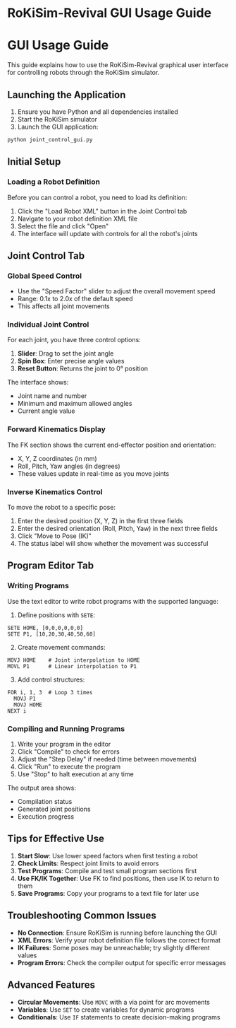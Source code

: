 # RoKiSim-Revival GUI Usage Guide

# GUI Usage Guide

This guide explains how to use the RoKiSim-Revival graphical user interface for controlling robots through the RoKiSim simulator.

## Launching the Application

1. Ensure you have Python and all dependencies installed
2. Start the RoKiSim simulator
3. Launch the GUI application:
```bash
python joint_control_gui.py
```

## Initial Setup

### Loading a Robot Definition

Before you can control a robot, you need to load its definition:

1. Click the "Load Robot XML" button in the Joint Control tab
2. Navigate to your robot definition XML file
3. Select the file and click "Open"
4. The interface will update with controls for all the robot's joints

## Joint Control Tab

### Global Speed Control

- Use the "Speed Factor" slider to adjust the overall movement speed
- Range: 0.1x to 2.0x of the default speed
- This affects all joint movements

### Individual Joint Control

For each joint, you have three control options:

1. **Slider**: Drag to set the joint angle
2. **Spin Box**: Enter precise angle values
3. **Reset Button**: Returns the joint to 0° position

The interface shows:
- Joint name and number
- Minimum and maximum allowed angles
- Current angle value

### Forward Kinematics Display

The FK section shows the current end-effector position and orientation:
- X, Y, Z coordinates (in mm)
- Roll, Pitch, Yaw angles (in degrees)
- These values update in real-time as you move joints

### Inverse Kinematics Control

To move the robot to a specific pose:

1. Enter the desired position (X, Y, Z) in the first three fields
2. Enter the desired orientation (Roll, Pitch, Yaw) in the next three fields
3. Click "Move to Pose (IK)"
4. The status label will show whether the movement was successful

## Program Editor Tab

### Writing Programs

Use the text editor to write robot programs with the supported language:

1. Define positions with `SETE`:
```
SETE HOME, [0,0,0,0,0,0]
SETE P1, [10,20,30,40,50,60]
```

2. Create movement commands:
```
MOVJ HOME    # Joint interpolation to HOME
MOVL P1      # Linear interpolation to P1
```

3. Add control structures:
```
FOR i, 1, 3  # Loop 3 times
  MOVJ P1
  MOVJ HOME
NEXT i
```

### Compiling and Running Programs

1. Write your program in the editor
2. Click "Compile" to check for errors
3. Adjust the "Step Delay" if needed (time between movements)
4. Click "Run" to execute the program
5. Use "Stop" to halt execution at any time

The output area shows:
- Compilation status
- Generated joint positions
- Execution progress

## Tips for Effective Use

1. **Start Slow**: Use lower speed factors when first testing a robot
2. **Check Limits**: Respect joint limits to avoid errors
3. **Test Programs**: Compile and test small program sections first
4. **Use FK/IK Together**: Use FK to find positions, then use IK to return to them
5. **Save Programs**: Copy your programs to a text file for later use

## Troubleshooting Common Issues

- **No Connection**: Ensure RoKiSim is running before launching the GUI
- **XML Errors**: Verify your robot definition file follows the correct format
- **IK Failures**: Some poses may be unreachable; try slightly different values
- **Program Errors**: Check the compiler output for specific error messages

## Advanced Features

- **Circular Movements**: Use `MOVC` with a via point for arc movements
- **Variables**: Use `SET` to create variables for dynamic programs
- **Conditionals**: Use `IF` statements to create decision-making programs
